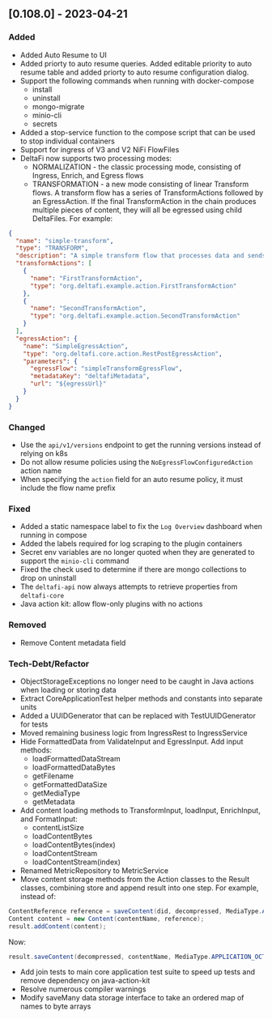 ## [0.108.0] - 2023-04-21

### Added
- Added Auto Resume to UI 
- Added priorty to auto resume queries. Added editable priority to auto resume table and added priorty to auto resume configuration dialog.  
- Support the following commands when running with docker-compose
   - install
   - uninstall
   - mongo-migrate
   - minio-cli
   - secrets
- Added a stop-service function to the compose script that can be used to stop individual containers
- Support for ingress of V3 and V2 NiFi FlowFiles
- DeltaFi now supports two processing modes:
  - NORMALIZATION - the classic processing mode, consisting of Ingress, Enrich, and Egress flows 
  - TRANSFORMATION - a new mode consisting of linear Transform flows. A transform flow has a series of TransformActions followed by an EgressAction.  If the final TransformAction in the chain produces multiple pieces of content, they will all be egressed using child DeltaFiles.  For example:
```json
{
  "name": "simple-transform",
  "type": "TRANSFORM",
  "description": "A simple transform flow that processes data and sends it out using REST",
  "transformActions": [
    {
      "name": "FirstTransformAction",
      "type": "org.deltafi.example.action.FirstTransformAction"
    },
    {
      "name": "SecondTransformAction",
      "type": "org.deltafi.example.action.SecondTransformAction"
    }
  ],
  "egressAction": {
    "name": "SimpleEgressAction",
    "type": "org.deltafi.core.action.RestPostEgressAction",
    "parameters": {
      "egressFlow": "simpleTransformEgressFlow",
      "metadataKey": "deltafiMetadata",
      "url": "${egressUrl}"
    }
  }
}
```

### Changed
- Use the `api/v1/versions` endpoint to get the running versions instead of relying on k8s
- Do not allow resume policies using the `NoEgressFlowConfiguredAction` action name
- When specifying the `action` field for an auto resume policy, it must include the flow name prefix

### Fixed
- Added a static namespace label to fix the `Log Overview` dashboard when running in compose
- Added the labels required for log scraping to the plugin containers 
- Secret env variables are no longer quoted when they are generated to support the `minio-cli` command
- Fixed the check used to determine if there are mongo collections to drop on uninstall
- The `deltafi-api` now always attempts to retrieve properties from `deltafi-core`
- Java action kit: allow flow-only plugins with no actions 

### Removed
- Remove Content metadata field 

### Tech-Debt/Refactor
- ObjectStorageExceptions no longer need to be caught in Java actions when loading or storing data
- Extract CoreApplicationTest helper methods and constants into separate units 
- Added a UUIDGenerator that can be replaced with TestUUIDGenerator for tests
- Moved remaining business logic from IngressRest to IngressService
- Hide FormattedData from ValidateInput and EgressInput.  Add input methods:
  - loadFormattedDataStream
  - loadFormattedDataBytes
  - getFilename
  - getFormattedDataSize
  - getMediaType
  - getMetadata
- Add content loading methods to TransformInput, loadInput, EnrichInput, and FormatInput:
  - contentListSize
  - loadContentBytes
  - loadContentBytes(index)
  - loadContentStream
  - loadContentStream(index)
- Renamed MetricRepository to MetricService
- Move content storage methods from the Action classes to the Result classes, combining store and append result into one step.
For example, instead of:
```java
ContentReference reference = saveContent(did, decompressed, MediaType.APPLICATION_OCTET_STREAM);
Content content = new Content(contentName, reference);
result.addContent(content);
```
Now:
```java
result.saveContent(decompressed, contentName, MediaType.APPLICATION_OCTET_STREAM)
```
- Add join tests to main core application test suite to speed up tests and remove dependency on java-action-kit 
- Resolve numerous compiler warnings
- Modify saveMany data storage interface to take an ordered map of names to byte arrays


